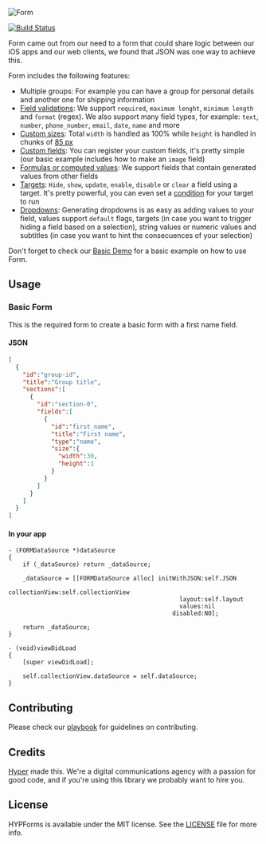 ![Form](https://github.com/hyperoslo/Form/blob/master/Images/logo.png)

[![Build Status](https://img.shields.io/travis/hyperoslo/Form.svg?style=flat)](https://travis-ci.org/hyperoslo/Form)

Form came out from our need to a form that could share logic between our iOS apps and our web clients, we found that JSON was one way to achieve this.

Form includes the following features:

- Multiple groups: For example you can have a group for personal details and another one for shipping information
- [Field validations](https://github.com/hyperoslo/Form/blob/master/Demos/Basic-ObjC/Basic-ObjC/Assets/forms.json#L18): We support `required`, `maximum lenght`, `minimum length` and `format` (regex). We also support many field types, for example: `text`, `number`, `phone_number`, `email`, `date`, `name` and more
- [Custom sizes](https://github.com/hyperoslo/Form/blob/master/Demos/Basic-ObjC/Basic-ObjC/Assets/forms.json#L14): Total `width` is handled as 100% while `height` is handled in chunks of [85 px](https://github.com/hyperoslo/Form/blob/b1a542d042a45a9a3056fb8969b5704e51fda1f4/Source/Cells/Base/FORMBaseFieldCell.h#L15)
- [Custom fields](https://github.com/hyperoslo/Form/blob/master/Demos/Basic-ObjC/Basic-ObjC/Controllers/HYPSampleCollectionViewController.m#L63): You can register your custom fields, it's pretty simple (our basic example includes how to make an `image` field)
- [Formulas or computed values](https://github.com/hyperoslo/Form/blob/master/Demos/Basic-ObjC/Basic-ObjC/Assets/forms.json#L62): We support fields that contain generated values from other fields
- [Targets](https://github.com/hyperoslo/Form/blob/master/Demos/Basic-ObjC/Basic-ObjC/Assets/forms.json#L22): `Hide`, `show`, `update`, `enable`, `disable` or `clear` a field using a target. It's pretty powerful, you can even set a [condition](https://github.com/hyperoslo/Form/blob/master/Demos/Basic-ObjC/Basic-ObjC/Assets/forms.json#L27) for your target to run
- [Dropdowns](https://github.com/hyperoslo/Form/blob/master/Demos/Basic-ObjC/Basic-ObjC/Assets/forms.json#L100): Generating dropdowns is as easy as adding values to your field, values support `default` flags, targets (in case you want to trigger hiding a field based on a selection), string values or numeric values and subtitles (in case you want to hint the consecuences of your selection)

Don't forget to check our [Basic Demo](https://github.com/hyperoslo/Form/tree/master/Demos/Basic-ObjC) for a basic example on how to use Form.

## Usage

### Basic Form

This is the required form to create a basic form with a first name field.

#### JSON
```json
[
  {
    "id":"group-id",
    "title":"Group title",
    "sections":[
      {
        "id":"section-0",
        "fields":[
          {
            "id":"first_name",
            "title":"First name",
            "type":"name",
            "size":{
              "width":30,
              "height":1
            }
          }
        ]
      }
    ]
  }
]
```

#### In your app
```objc
- (FORMDataSource *)dataSource
{
    if (_dataSource) return _dataSource;

    _dataSource = [[FORMDataSource alloc] initWithJSON:self.JSON
                                        collectionView:self.collectionView
                                                layout:self.layout
                                                values:nil
                                              disabled:NO];

    return _dataSource;
}

- (void)viewDidLoad
{
    [super viewDidLoad];

    self.collectionView.dataSource = self.dataSource;
}

```

## Contributing

Please check our [playbook](https://github.com/hyperoslo/playbook/blob/master/GIT_AND_GITHUB.md) for guidelines on contributing.

## Credits

[Hyper](http://hyper.no) made this. We're a digital communications agency with a passion for good code,
and if you're using this library we probably want to hire you.

## License

HYPForms is available under the MIT license. See the [LICENSE](https://github.com/hyperoslo/Form/raw/master/LICENSE.md) file for more info.
